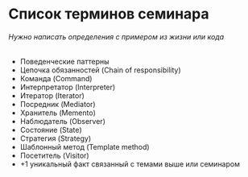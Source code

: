 # Список терминов семинара
###### Нужно написать определения с примером из жизни или кода
- Поведенческие паттерны
- Цепочка обязанностей (Chain of responsibility)
- Команда (Command)
- Интерпретатор (Interpreter)
- Итератор (Iterator)
- Посредник (Mediator)
- Хранитель (Memento)
- Наблюдатель (Observer)
- Состояние (State)
- Стратегия (Strategy)
- Шаблонный метод (Template method)
- Посетитель  (Visitor)
- +1 уникальный факт связанный с темами выше или семинаром
